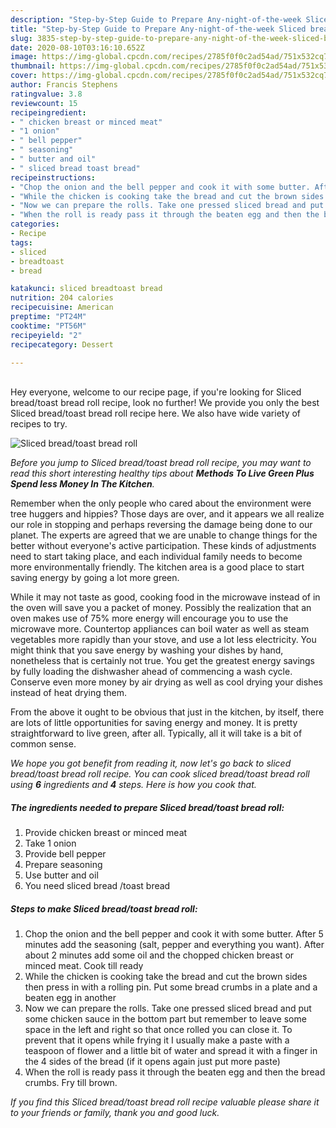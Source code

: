 ```yaml
---
description: "Step-by-Step Guide to Prepare Any-night-of-the-week Sliced bread/toast bread roll"
title: "Step-by-Step Guide to Prepare Any-night-of-the-week Sliced bread/toast bread roll"
slug: 3835-step-by-step-guide-to-prepare-any-night-of-the-week-sliced-bread-toast-bread-roll
date: 2020-08-10T03:16:10.652Z
image: https://img-global.cpcdn.com/recipes/2785f0f0c2ad54ad/751x532cq70/sliced-breadtoast-bread-roll-recipe-main-photo.jpg
thumbnail: https://img-global.cpcdn.com/recipes/2785f0f0c2ad54ad/751x532cq70/sliced-breadtoast-bread-roll-recipe-main-photo.jpg
cover: https://img-global.cpcdn.com/recipes/2785f0f0c2ad54ad/751x532cq70/sliced-breadtoast-bread-roll-recipe-main-photo.jpg
author: Francis Stephens
ratingvalue: 3.8
reviewcount: 15
recipeingredient:
- " chicken breast or minced meat"
- "1 onion"
- " bell pepper"
- " seasoning"
- " butter and oil"
- " sliced bread toast bread"
recipeinstructions:
- "Chop the onion and the bell pepper and cook it with some butter. After 5 minutes add the seasoning (salt, pepper and everything you want). After about 2 minutes add some oil and the chopped chicken breast or minced meat. Cook till ready"
- "While the chicken is cooking take the bread and cut the brown sides then press in with a rolling pin. Put some bread crumbs in a plate and a beaten egg in another"
- "Now we can prepare the rolls. Take one pressed sliced bread and put some chicken sauce in the bottom part but remember to leave some space in the left and right so that once rolled you can close it. To prevent that it opens while frying it I usually make a paste with a teaspoon of flower and a little bit of water and spread it with a finger in the 4 sides of the bread (if it opens again just put more paste)"
- "When the roll is ready pass it through the beaten egg and then the bread crumbs. Fry till brown."
categories:
- Recipe
tags:
- sliced
- breadtoast
- bread

katakunci: sliced breadtoast bread 
nutrition: 204 calories
recipecuisine: American
preptime: "PT24M"
cooktime: "PT56M"
recipeyield: "2"
recipecategory: Dessert

---
```

<br>
Hey everyone, welcome to our recipe page, if you're looking for Sliced bread/toast bread roll recipe, look no further! We provide you only the best Sliced bread/toast bread roll recipe here. We also have wide variety of recipes to try.
<br>


![Sliced bread/toast bread roll](https://img-global.cpcdn.com/recipes/2785f0f0c2ad54ad/751x532cq70/sliced-breadtoast-bread-roll-recipe-main-photo.jpg)

<i>Before you jump to Sliced bread/toast bread roll recipe, you may want to read this short interesting healthy tips about 
<strong>Methods To Live Green Plus Spend less Money In The Kitchen</strong>.</i>
</br>

Remember when the only people who cared about the environment were tree huggers and hippies? Those days are over, and it appears we all realize our role in stopping and perhaps reversing the damage being done to our planet. The experts are agreed that we are unable to change things for the better without everyone's active participation. These kinds of adjustments need to start taking place, and each individual family needs to become more environmentally friendly. The kitchen area is a good place to start saving energy by going a lot more green.

While it may not taste as good, cooking food in the microwave instead of in the oven will save you a packet of money. Possibly the realization that an oven makes use of 75% more energy will encourage you to use the microwave more. Countertop appliances can boil water as well as steam vegetables more rapidly than your stove, and use a lot less electricity. You might think that you save energy by washing your dishes by hand, nonetheless that is certainly not true. You get the greatest energy savings by fully loading the dishwasher ahead of commencing a wash cycle. Conserve even more money by air drying as well as cool drying your dishes instead of heat drying them.

From the above it ought to be obvious that just in the kitchen, by itself, there are lots of little opportunities for saving energy and money. It is pretty straightforward to live green, after all. Typically, all it will take is a bit of common sense.


<i>We hope you got benefit from reading it, now let's go back to sliced bread/toast bread roll recipe. You can cook sliced bread/toast bread roll using <strong>6</strong> ingredients and <strong>4</strong> steps. Here is how you cook that.
</i>

##### The ingredients needed to prepare Sliced bread/toast bread roll:

1. Provide  chicken breast or minced meat
1. Take 1 onion
1. Provide  bell pepper
1. Prepare  seasoning
1. Use  butter and oil
1. You need  sliced bread /toast bread


##### Steps to make Sliced bread/toast bread roll:

1. Chop the onion and the bell pepper and cook it with some butter. After 5 minutes add the seasoning (salt, pepper and everything you want). After about 2 minutes add some oil and the chopped chicken breast or minced meat. Cook till ready
1. While the chicken is cooking take the bread and cut the brown sides then press in with a rolling pin. Put some bread crumbs in a plate and a beaten egg in another
1. Now we can prepare the rolls. Take one pressed sliced bread and put some chicken sauce in the bottom part but remember to leave some space in the left and right so that once rolled you can close it. To prevent that it opens while frying it I usually make a paste with a teaspoon of flower and a little bit of water and spread it with a finger in the 4 sides of the bread (if it opens again just put more paste)
1. When the roll is ready pass it through the beaten egg and then the bread crumbs. Fry till brown.


<i>If you find this Sliced bread/toast bread roll recipe valuable please share it to your friends or family, thank you and good luck.</i>
